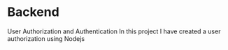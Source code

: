 # Backend
User Authorization and Authentication 
In this project I have created a user authorization using Nodejs

